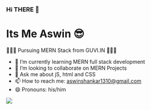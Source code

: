    ### Hi THERE 👋
 <h1> Its Me Aswin 😎 </h1>
  👩🏿‍💻 Pursuing MERN Stack from GUVI.IN 👩🏿‍💻



- 🌱 I’m currently learning  MERN full stack development
- 🤔 I’m looking to collaborate on MERN Projects
- 💬 Ask me about jS, html and CSS
- 📫 How to reach me: aswinshankar1310@gmail.com
- 😄 Pronouns: his/him

<img src = "https://github-readme-stats.vercel.app/api?username=aswin130&&show_icons=true&title_color=F9813A&icon_color=bb2acf&text_color=151515&bg_color=C6FFC1">

